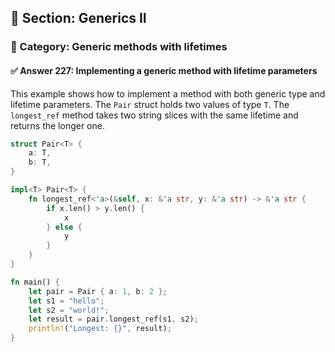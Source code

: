 ## 📘 Section: Generics II  
### 🔹 Category: Generic methods with lifetimes  
#### ✅ Answer 227: Implementing a generic method with lifetime parameters

This example shows how to implement a method with both generic type and lifetime parameters. The `Pair` struct holds two values of type `T`. The `longest_ref` method takes two string slices with the same lifetime and returns the longer one.

```rust
struct Pair<T> {
    a: T,
    b: T,
}

impl<T> Pair<T> {
    fn longest_ref<'a>(&self, x: &'a str, y: &'a str) -> &'a str {
        if x.len() > y.len() {
            x
        } else {
            y
        }
    }
}

fn main() {
    let pair = Pair { a: 1, b: 2 };
    let s1 = "hello";
    let s2 = "world!";
    let result = pair.longest_ref(s1, s2);
    println!("Longest: {}", result);
}
```
